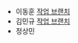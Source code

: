 - 이동훈 [작업 브랜치](https://github.com/ExodusEnt-Android/android_book_project/tree/realize12)
- 김민규 [작업 브랜치](https://github.com/ExodusEnt-Android/android_book_project/tree/mingue0605)
- 정상민
